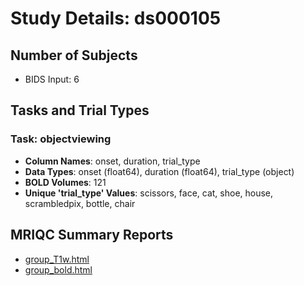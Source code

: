 # Study Details: ds000105

## Number of Subjects
- BIDS Input: 6

## Tasks and Trial Types
### Task: objectviewing
- **Column Names**: onset, duration, trial_type
- **Data Types**: onset (float64), duration (float64), trial_type (object)
- **BOLD Volumes**: 121
- **Unique 'trial_type' Values**: scissors, face, cat, shoe, house, scrambledpix, bottle, chair

## MRIQC Summary Reports
- [group_T1w.html](https://htmlpreview.github.io/?https://github.com/demidenm/openneuro_glmfitlins/blob/main/statsmodel_specs/ds000105/mriqc_summary/group_T1w.html)
- [group_bold.html](https://htmlpreview.github.io/?https://github.com/demidenm/openneuro_glmfitlins/blob/main/statsmodel_specs/ds000105/mriqc_summary/group_bold.html)
